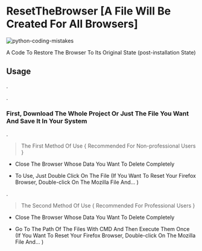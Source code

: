 # ResetTheBrowser [A File Will Be Created For All Browsers]


![python-coding-mistakes](https://www.communityfirstcu.org/getmedia/a9346a2b-3007-461a-a728-2c532698b6d4/Blog-Hero_browser.jpg?width=1170&height=585&ext=.jpg)


A Code To Restore The Browser To Its Original State (post-installation State) 

## Usage
.

.

### First, Download The Whole Project Or Just The File You Want And Save It In Your System 

.

> The First Method Of Use { Recommended For Non-professional Users }
  
  * Close The Browser Whose Data You Want To Delete Completely 

  * To Use, Just Double Click On The File (If You Want To Reset Your Firefox Browser, Double-click On The Mozilla File And... )
 
.

> The Second Method Of Use { Recommended For Professional Users }
  
   * Close The Browser Whose Data You Want To Delete Completely 
  
  * Go To The Path Of The Files With CMD And Then Execute Them Once (If You Want To Reset Your Firefox Browser, Double-click On The Mozilla File And... )
